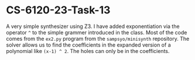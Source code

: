 # CS-6120-23-Task-13
A very simple synthesizer using Z3. I have added exponentiation via the operator `^` to the simple grammer introduced in the class.
Most of the code comes from the `ex2.py` program from the `sampsyo/minisynth` repository. The solver allows us to find the coefficients
in the expanded version of a polynomial like `(x-1) ^ 2`. The holes can only be in the coefficients.
